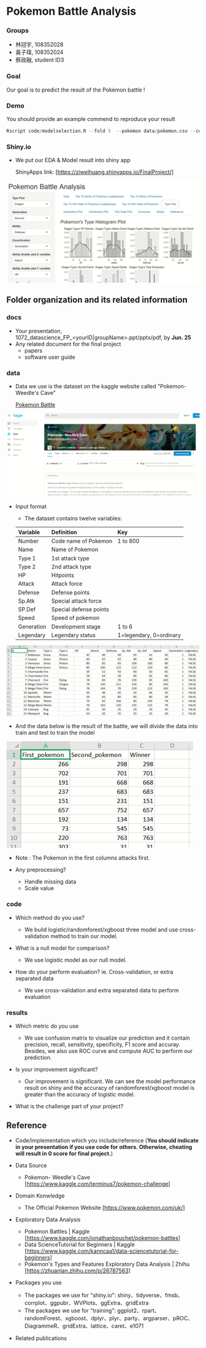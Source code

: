 # Pokemon Battle Analysis

### Groups
* 林冠宇, 108352028
* 黃子瑋, 108352024
* 蔡政融, student ID3

### Goal
Our goal is to predict the result of the Pokémon battle !

### Demo 
You should provide an example commend to reproduce your result
```R
Rscript code/modelselection.R --fold 5  --pokemon data/pokemon.csv --combat data/combats.csv --report results/logistic.csv  --methods logistic

```
### Shiny.io

* We put our EDA & Model result into shiny app

  ShinyApps link: [https://ziweihuang.shinyapps.io/FinalProject/]

![shinyscreenshot](shiny.JPG)

## Folder organization and its related information

### docs
* Your presentation, 1072_datascience_FP_<yourID|groupName>.ppt/pptx/pdf, by **Jun. 25**
* Any related document for the final project
  * papers
  * software user guide

### data

* Data we use is the dataset on the kaggle website called "Pokemon- Weedle's Cave"

  [Pokemon Battle](https://www.kaggle.com/terminus7/pokemon-challenge)
  
![kagglesceenshot](dataset.JPG)

* Input format

  * The dataset contains twelve variables:
  
  Variable |  Definition | Key
  ---------|-------------|----------
  Number   |Code name of Pokemon| 1 to 800
  Name     |Name of Pokemon|
  Type 1   |1st attack type|
  Type 2   |2nd attack type|
  HP       |Hitpoints|
  Attack   |Attack force|
  Defense  |Defense points|
  Sp.Atk   |Special attack force|
  SP.Def   |Special defense points|
  Speed    |Speed of pokemon|
  Generation|Development stage| 1 to 6
  Legendary|Legendary status|1=legendary, 0=ordinary
  
  
![datasetsceenshot](dataformat.JPG)

  * And the data below is the result of the battle, we will divide the data into train and test to train the model
  
  ![combatsceenshot](combat.JPG)
  
  * Note : The Pokemon in the first columns attacks first.

* Any preprocessing?
  * Handle missing data
  * Scale value

### code

* Which method do you use?
  * We build logistic/randomforest/xgboost three model and use cross-validation method to train our model.
  
* What is a null model for comparison?
  * We use logistic model as our null model.
  
* How do your perform evaluation? ie. Cross-validation, or extra separated data
  * We use cross-validation and extra separated data to perform evaluation
  
### results

* Which metric do you use 
  * We use confusion matrix to visualize our prediction and it contain precision, recall, sensitivity, specificity, F1 score and accuray. Besides, we also use ROC curve and compute AUC to perform our prediction.

* Is your improvement significant?
  * Our improvement is significant. We can see the model performance result on shiny and the accuracy of randomforest/xgboost model is greater than the accuracy of logistic model.
  
* What is the challenge part of your project?

## Reference
* Code/implementation which you include/reference (__You should indicate in your presentation if you use code for others. Otherwise, cheating will result in 0 score for final project.__)
* Data Source
  * Pokemon- Weedle's Cave [https://www.kaggle.com/terminus7/pokemon-challenge]

* Domain Konwledge
  * The Official Pokemon Website [https://www.pokemon.com/uk/]

* Exploratory Data Analysis
  * Pokemon Battles | Kaggle [https://www.kaggle.com/jonathanbouchet/pokemon-battles]
  * Data ScienceTutorial for Beginners | Kaggle [https://www.kaggle.com/kanncaa1/data-sciencetutorial-for-beginners]
  * Pokemon's Types and Features Exploratory Data Analysis | Zhihu [https://zhuanlan.zhihu.com/p/26787563]

* Packages you use
  * The packages we use for "shiny.io": shiny、tidyverse、fmsb、corrplot、ggpubr、WVPlots、ggExtra、gridExtra
  * The packages we use for "training": ggplot2、rpart、randomForest、xgboost、dplyr、plyr、party、argparser、pROC、DiagrammeR、gridExtra、lattice、caret、e1071
* Related publications


